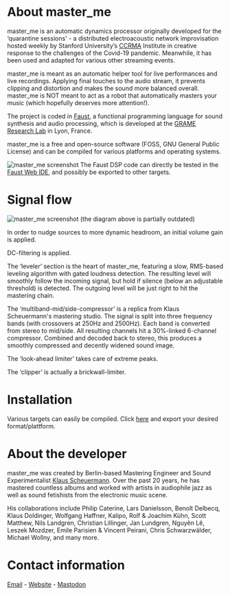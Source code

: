 # About master_me
master_me is an automatic dynamics processor originally developed for the ‘quarantine sessions' - a distributed electroacoustic network improvisation hosted weekly by Stanford University’s [CCRMA](https://ccrma.stanford.edu/) Institute in creative response to the challenges of the Covid-19 pandemic. Meanwhile, it has been used and adapted for various other streaming events.

master_me is meant as an automatic helper tool for live performances and live recordings. Applying final touches to the audio stream, it prevents clipping and distortion and makes the sound more balanced overall. master_me is NOT meant to act as a robot that automatically masters your music (which hopefully deserves more attention!).

The project is coded in [Faust](https://faust.grame.fr/), a functional programming language for sound synthesis and audio processing, which is developed at the [GRAME Research Lab](https://www.grame.fr/recherche) in Lyon, France.

master_me is a free and open-source software (FOSS, GNU General Public License) and can be compiled for various platforms and operating systems.

![master_me screenshot](https://github.com/trummerschlunk/master_me/blob/master/master_me_gui.png)
The Faust DSP code can directly be tested in the [Faust Web IDE](https://faustide.grame.fr/?code=https://raw.githubusercontent.com/trummerschlunk/master_me/master/master_me_gui.dsp), and possibly be exported to other targets.

# Signal flow
![master_me screenshot](https://github.com/trummerschlunk/master_me/blob/master/master_me_signal_flow.png)
(the diagram above is partially outdated)

In order to nudge sources to more dynamic headroom, an initial volume gain is applied.

DC-filtering is applied.

The ‘leveler’ section is the heart of master_me, featuring a slow, RMS-based leveling algorithm with gated loudness detection. The resulting level will smoothly follow the incoming signal, but hold if silence (below an adjustable threshold) is detected. The outgoing level will be just right to hit the mastering chain.

The ‘multiband-mid/side-compressor’ is a replica from Klaus Scheuermann's mastering studio. The signal is split into three frequency bands (with crossovers at 250Hz and 2500Hz). Each band is converted from stereo to mid/side. All resulting channels hit a 30%-linked 6-channel compressor. Combined and decoded back to stereo, this produces a smoothly compressed and decently widened sound image.

The ‘look-ahead limiter’ takes care of extreme peaks.

The ‘clipper’ is actually a brickwall-limiter.

# Installation
Various targets can easily be compiled. Click [here](https://faustide.grame.fr/?code=https://raw.githubusercontent.com/trummerschlunk/master_me/master/master_me_gui.dsp) and export your desired format/plattform.

# About the developer
master_me was created by Berlin-based Mastering Engineer and Sound Experimentalist [Klaus Scheuermann](https://4ohm.de). Over the past 20 years, he has mastered countless albums and worked with artists in audiophile jazz as well as sound fetishists from the electronic music scene.

His collaborations include Philip Caterine, Lars Danielsson, Benoît Delbecq, Klaus Doldinger, Wolfgang Haffner, Kalipo, Rolf & Joachim Kühn, Scott Matthew, Nils Landgren, Christian Lillinger, Jan Lundgren, Nguyên Lê, Leszek Mozdzer,  Emile Parisien & Vincent Peirani, Chris Schwarzwälder,  Michael Wollny, and many more.

# Contact information
[Email](mailto:info@4ohm.de) - [Website](https://4ohm.de) - [Mastodon](https://chaos.social/@trummerschlunk)

